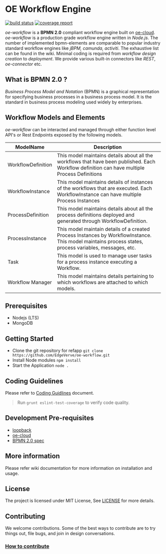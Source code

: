 # OE Workflow Engine
[![build status](http://evgit/oec-next/oe-workflow/badges/master/build.svg)](http://evgit/oec-next/oe-workflow/commits/master)
[![coverage report](http://evgit/oec-next/oe-workflow/badges/master/coverage.svg)](http://evgit/oec-next/oe-workflow/commits/master)

_oe-workflow_ is a **BPMN 2.0** compliant workflow engine built on [oe-cloud](https://github.com/edgeverve/oe-cloud). 
_oe-workflow_ is a production grade workflow engine written in _Node.js_. The number of implemented bpmn-elements are comparable to popular industry standard workflow engines like _jBPM, camunda, activiti_. The exhaustive list
can be found in the wiki. Minimal coding is required from _workflow design creation_ to _deployment_. We provide various built-in connectors like _REST_, _oe-connector_ etc.  

## What is BPMN 2.0 ?
_Business Process Model and Notation_ (BPMN) is a graphical representation for specifying business processes in a business process model. It is the standard in business process modeling used widely by enterprises.

## Workflow Models and Elements
_oe-workflow_ can be interacted and managed through either function level API's or Rest Endpoints exposed by the following models.

|ModelName|Description|
|---------|-----------|
|WorkflowDefinition| This model maintains details about all the workflows that have been published. Each Workflow definition can have multiple Process Definitions|
|WorkflowInstance | This model maintains details of instances of the workflows that are executed. Each WorkflowInstance can have multiple Process Instances|
|ProcessDefinition|This model maintains details about all the process definitions deployed and generated through WorkflowDefinition.|
|ProcessInstance|This model maintain details of a created Process Instances by WorkflowInstance. This model maintains process states, process variables, messages, etc. |
|Task|This model is used to manage user tasks for a process instance executing a Workflow.|
|Workflow Manager|This model maintains details pertaining to which workflows are attached to which models. |

## Prerequisites
* Nodejs (LTS)
* MongoDB

## Getting Started
* Clone the git repository for refapp ```git clone https://github.com/EdgeVerve/oe-workflow.git```
* Install Node modules ``` npm install ```
* Start the Application ```node . ```

## Coding Guidelines
Please refer to [Coding Guidlines](./Coding_Guidelines.md) document.
> Run `grunt eslint-test-coverage` to verify code quality.

## Development Pre-requisites
* [loopback](https://loopback.io/)
* [oe-cloud](http://oecloud.io/)
* [BPMN 2.0 spec](http://www.omg.org/spec/BPMN/2.0/)

## More information
Please refer wiki documentation for more information on installation and usage.

## License
The project is licensed under MIT License, See [LICENSE](./LICENSE) for more details.

## Contributing
We welcome contributions. Some of the best ways to contribute are to try things out, file bugs, and join in design conversations. 

### [How to contribute](./CONTRIBUTION.md)